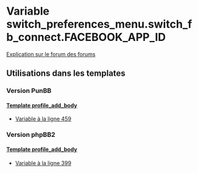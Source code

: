 # Variable switch_preferences_menu.switch_fb_connect.FACEBOOK_APP_ID
[Explication sur le forum des forums](http://forum.forumactif.com/t294113-listing-des-variables#switch_preferences_menu.switch_fb_connect.FACEBOOK_APP_ID)
## Utilisations dans les templates
### Version PunBB
#### [Template profile_add_body](punbb/profile_add_body.md)
* [Variable à la ligne 459](../punbb/profile_add_body.tpl#L459)
### Version phpBB2
#### [Template profile_add_body](subsilver/profile_add_body.md)
* [Variable à la ligne 399](../subsilver/profile_add_body.tpl#L399)